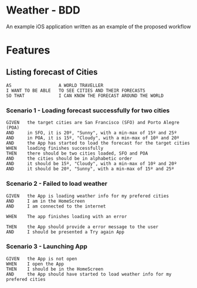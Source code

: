 # Weather - BDD

An example iOS application written as an example of the proposed workflow

# Features

## Listing forecast of Cities
    AS                  A WORLD TRAVELLER
    I WANT TO BE ABLE   TO SEE CITIES AND THEIR FORECASTS
    SO THAT             I CAN KNOW THE FORECAST AROUND THE WORLD
    
### Scenario 1 - Loading forecast successfully for two cities 
    GIVEN   the target cities are San Francisco (SFO) and Porto Alegre (POA)
    AND     in SFO, it is 20º, "Sunny", with a min-max of 15º and 25º
    AND     in POA, it is 15º, "Cloudy", with a min-max of 10º and 20º
    AND     the App has started to load the forecast for the target cities
    WHEN    loading finishes successfully
    THEN    there should be two cities loaded, SFO and POA
    AND     the cities should be in alphabetic order
    AND     it should be 15º, "Cloudy", with a min-max of 10º and 20º
    AND     it should be 20º, "Sunny", with a min-max of 15º and 25º
    
### Scenario 2 - Failed to load weather

    GIVEN   the App is loading weather info for my prefered cities
    AND     I am in the HomeScreen
    AND     I am connected to the internet
    
    WHEN    The app finishes loading with an error
    
    THEN    the App should provide a error message to the user
    AND     I should be presented a Try again App
    
### Scenario 3 - Launching App
    GIVEN   the App is not open
    WHEN    I open the App
    THEN    I should be in the HomeScreen
    AND     the App should have started to load weather info for my prefered cities
